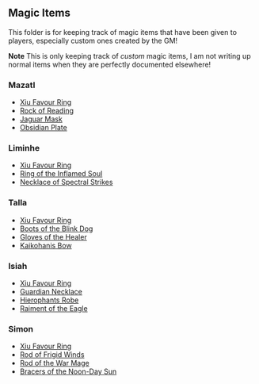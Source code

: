 ## Magic Items

This folder is for keeping track of magic items that have been given to players, especially custom ones created by the GM!

**Note** This is only keeping track of _custom_ magic items, I am not writing up normal items when they are perfectly documented elsewhere!

### Mazatl
* [Xiu Favour Ring](/MagicItems/ItemDetails/XiuFavourRing.md)
* [Rock of Reading](/MagicItems/ItemDetails/RockofReading.md)
* [Jaguar Mask](/MagicItems/ItemDetails/JaguarMask.md)
* [Obsidian Plate](/MagicItems/ItemDetails/ObsidianPlate.md)
### Liminhe
* [Xiu Favour Ring](/MagicItems/ItemDetails/XiuFavourRing.md)
* [Ring of the Inflamed Soul](/MagicItems/ItemDetails/RingOfTheInflamedSoul.md)
* [Necklace of Spectral Strikes](/MagicItems/ItemDetails/NecklaceOfSpectralStrikes.md)
### Talla
* [Xiu Favour Ring](/MagicItems/ItemDetails/XiuFavourRing.md)
* [Boots of the Blink Dog](/MagicItems/ItemDetails/BootsOfTheBlinkDog.md)
* [Gloves of the Healer](/MagicItems/ItemDetails/GlovesOfTheHealer.md)
* [Kaikohanis Bow](/MagicItems/ItemDetails/KaikohanisBow.md)
### Isiah
* [Xiu Favour Ring](/MagicItems/ItemDetails/XiuFavourRing.md)
* [Guardian Necklace](/MagicItems/ItemDetails/GuardianNecklace.md)
* [Hierophants Robe](/MagicItems/ItemDetails/HierophantsRobe.md)
* [Raiment of the Eagle](/MagicItems/ItemDetails/RaimentoftheEagle.md)

### Simon
* [Xiu Favour Ring](/MagicItems/ItemDetails/XiuFavourRing.md)
* [Rod of Frigid Winds](/MagicItems/ItemDetails/RodofFrigidWinds.md)
* [Rod of the War Mage](/MagicItems/ItemDetails/RodoftheWarMage.md)
* [Bracers of the Noon-Day Sun](/MagicItems/ItemDetails/BracersoftheNoonDaySun.md)